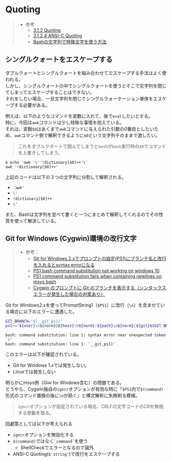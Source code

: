 # Quoting

> - 参考
>   - [3.1.2 Quoting](https://www.gnu.org/software/bash/manual/bash.html#Quoting)
>   - [3.1.2.4 ANSI-C Quoting](https://www.gnu.org/software/bash/manual/bash.html#ANSI_002dC-Quoting)
>   - [Bashの文字列で特殊文字を使う方法](https://azisava.sakura.ne.jp/programming/0010.html)

## シングルクォートをエスケープする

ダブルクォートとシングルクォートを組み合わせてエスケープする手法はよく使われる。  
しかし、シングルクォートの中でシングルクォートを使うとそこで文字列を閉じてしまってエスケープすることはできない。  
それをしたい場合、一旦文字列を閉じてシングルクォーテーション単体をエスケープする必要がある。

例えば、以下のようなコマンドを変数に入れて、後で`eval`したいとする。  
特に、今回は`awk`コマンドは少し特殊な事情を抱えている。  
それは、変数`$0`はあくまで`awk`コマンドに与えられた引数の0番目としたいため、`awk`コマンド側で解釈できるように`$0`という文字列そのままで渡したい。  

> これをダブルクオートで囲んでしまうと`bash`が`bash`実行時の`$0`でコマンドを上書きしてしまう。

```terminal
$ echo 'awk '\''!dictionary[$0]++'\'
awk '!dictionary[$0]++'
```

上記のコードは以下の３つの文字列に分割して解釈される。  

- `'awk'`
- `\'`
- `!dictionary[$0]++`
- `\'`

また、Bashは文字列を並べて書くと一つにまとめて解釈してくれるのでその性質を使って解決している。

## Git for Windows (Cygwin)環境の改行文字

> - 参考：
>   - [Git for Windows 2.xでプロンプトの設定(PS1)にブランチ名と改行を入れるとsyntax errorになる](https://orangeclover.hatenablog.com/entry/2017/02/18/220750)
>   - [PS1 bash command substitution not working on windows 10](https://stackoverflow.com/questions/33220492/ps1-bash-command-substitution-not-working-on-windows-10)
>   - [PS1 command substitution fails when containing newlines on msys bash](https://stackoverflow.com/questions/21517281/ps1-command-substitution-fails-when-containing-newlines-on-msys-bash)
>   - [Cygwin のプロンプトに Git のブランチを表示する（シンタックスエラーが発生した場合の対策あり）](https://qiita.com/amano41/items/5d2aed152a16f9d884df)

Git for Windows2.xを使ってPromptString1（`$PS1`）に改行（`\n`）を含ませている場合に以下のエラーに遭遇した。

```bash
GIT_BRANCH='$(__git_ps1)'
ps1+="${user}\u${norm}@${host}\h${norm}:${path}\w${norm}|${git}${GIT_BRANCH}"$'\n'
```

```terminal
bash: command substitution: line 1: syntax error near unexpected token `)'
bash: command substitution: line 1: `__git_ps1)'
```

このエラーは以下が確認されている。

- Git for Windows 1.xでは発生しない。
- Linuxでは発生しない

明らかにmsys側（Giw for Windows含む）の問題である。  
どうやら、Cygwin独自の`igncr`オプションが有効な時に「`$PS1`内で`$(command)`形式のコマンド置換の後に`\n`が続く」と構文解析に失敗刷る模様。

> `igncr`オプションが設定されている場合、CRLFの文字コードのCRを無視する挙動を取る。

回避策としては以下が考えられる

- `igncr`オプションを無効化する
- `$(command)`ではなく`` `command` ``を使う
  - ShellCheckでエラーとなるので論外
- ANSI-C Quoting(`$'string'`)で改行をエスケープする
